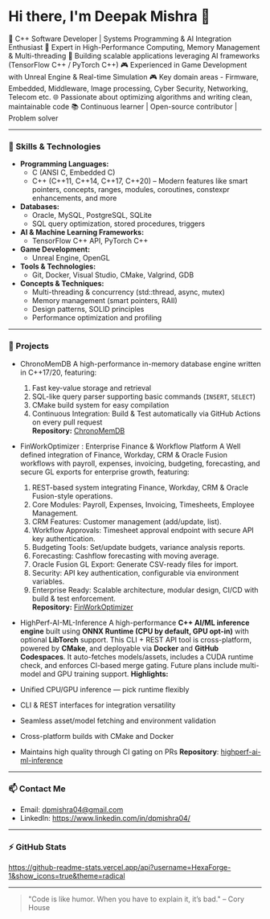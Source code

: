 # Hi there, I'm Deepak Mishra 👋

🚀 C++ Software Developer | Systems Programming & AI Integration Enthusiast
🔧 Expert in High-Performance Computing, Memory Management & Multi-threading
🤖 Building scalable applications leveraging AI frameworks (TensorFlow C++ / PyTorch C++)
🎮 Experienced in Game Development with Unreal Engine & Real-time Simulation
🎮 Key domain areas - Firmware, Embedded, Middleware, Image processing, Cyber Security, Networking, Telecom etc.
🌐 Passionate about optimizing algorithms and writing clean, maintainable code
📚 Continuous learner | Open-source contributor | Problem solver

---

### 🔧 Skills & Technologies
- **Programming Languages:**  
  - C (ANSI C, Embedded C)  
  - C++ (C++11, C++14, C++17, C++20) – Modern features like smart pointers, concepts, ranges, modules, coroutines, constexpr enhancements, and more  
- **Databases:**  
  - Oracle, MySQL, PostgreSQL, SQLite  
  - SQL query optimization, stored procedures, triggers  
- **AI & Machine Learning Frameworks:**  
  - TensorFlow C++ API, PyTorch C++  
- **Game Development:**  
  - Unreal Engine, OpenGL  
- **Tools & Technologies:**  
  - Git, Docker, Visual Studio, CMake, Valgrind, GDB  
- **Concepts & Techniques:**  
  - Multi-threading & concurrency (std::thread, async, mutex)  
  - Memory management (smart pointers, RAII)  
  - Design patterns, SOLID principles  
  - Performance optimization and profiling  

---

### 📂 Projects
-  ChronoMemDB
    A high-performance in-memory database engine written in C++17/20, featuring:
    1. Fast key-value storage and retrieval  
    2. SQL-like query parser supporting basic commands (`INSERT`, `SELECT`)  
    3. CMake build system for easy compilation  
    4. Continuous Integration: Build & Test automatically via GitHub Actions on every pull request  
    **Repository:** [ChronoMemDB](https://github.com/HexaForge-1/ChronoMemDB)

-  FinWorkOptimizer : Enterprise Finance & Workflow Platform
    A  Well defined integration of Finance, Workday, CRM & Oracle Fusion workflows with payroll, expenses, invoicing, budgeting, forecasting, and secure GL exports           for enterprise growth, featuring:
    1. REST-based system integrating Finance, Workday, CRM & Oracle Fusion-style operations.  
    2. Core Modules: Payroll, Expenses, Invoicing, Timesheets, Employee Management. 
    3. CRM Features: Customer management (add/update, list).
    4. Workflow Approvals: Timesheet approval endpoint with secure API key authentication.
    5. Budgeting Tools: Set/update budgets, variance analysis reports.
    6. Forecasting: Cashflow forecasting with moving average.
    7. Oracle Fusion GL Export: Generate CSV-ready files for import.
    8. Security: API key authentication, configurable via environment variables.
    9. Enterprise Ready: Scalable architecture, modular design, CI/CD with build & test enforcement.  
    **Repository:** [FinWorkOptimizer](https://github.com/HexaForge-1/FinWorkOptimizer)

-  HighPerf-AI-ML-Inference
    A high-performance **C++ AI/ML inference engine** built using **ONNX Runtime (CPU by default, GPU opt-in)** with optional **LibTorch** support. This CLI + REST      API tool is cross-platform, powered by **CMake**, and deployable via **Docker** and **GitHub Codespaces**. It auto-fetches models/assets, includes a CUDA
    runtime check, and enforces CI-based merge gating. Future plans include multi-model and GPU training support.
  **Highlights:**
  - Unified CPU/GPU inference — pick runtime flexibly
  - CLI & REST interfaces for integration versatility
  - Seamless asset/model fetching and environment validation
  - Cross-platform builds with CMake and Docker
  - Maintains high quality through CI gating on PRs
  **Repository**: [highperf-ai-ml-inference](https://github.com/HexaForge-1/highperf-ai-ml-inference)

---

### 📫 Contact Me
- Email: dpmishra04@gmail.com  
- LinkedIn: https://www.linkedin.com/in/dpmishra04/  

---

### ⚡ GitHub Stats  
https://github-readme-stats.vercel.app/api?username=HexaForge-1&show_icons=true&theme=radical

---

> "Code is like humor. When you have to explain it, it’s bad." – Cory House
